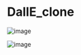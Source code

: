 ﻿# DallE_clone
 ![image](https://user-images.githubusercontent.com/80594101/221365795-ad460776-9986-4ed6-80c9-574aa424c8a3.png)

![image](https://user-images.githubusercontent.com/80594101/221365770-c32f413b-5526-47d6-bdb6-e0beabe64db2.png)
